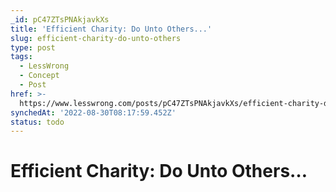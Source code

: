 ```yaml
---
_id: pC47ZTsPNAkjavkXs
title: 'Efficient Charity: Do Unto Others...'
slug: efficient-charity-do-unto-others
type: post
tags:
  - LessWrong
  - Concept
  - Post
href: >-
  https://www.lesswrong.com/posts/pC47ZTsPNAkjavkXs/efficient-charity-do-unto-others
synchedAt: '2022-08-30T08:17:59.452Z'
status: todo
---
```


# Efficient Charity: Do Unto Others…
